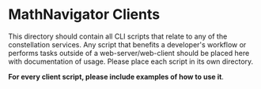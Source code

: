
# MathNavigator Clients

This directory should contain all CLI scripts that relate to any of the constellation services. Any script that benefits a developer's workflow or performs tasks outside of a web-server/web-client should be placed here with documentation of usage. Please place each script in its own directory.

**For every client script, please include examples of how to use it**.